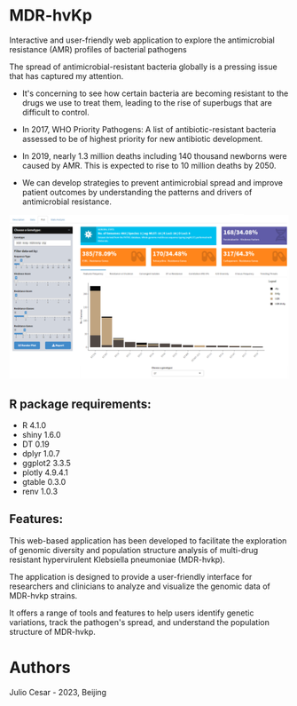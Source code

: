 # MDR-hvKp
Interactive and user-friendly web application to explore the antimicrobial resistance (AMR) profiles of bacterial pathogens

The spread of antimicrobial-resistant bacteria globally is a pressing issue that has captured my attention.

- It's concerning to see how certain bacteria are becoming resistant to the drugs we use to treat them, leading to the rise of superbugs that are difficult to control.

- In 2017, WHO Priority Pathogens: A list of antibiotic-resistant bacteria assessed to be of highest priority for new antibiotic development.

- In 2019, nearly 1.3 million deaths including 140 thousand newborns were caused by AMR. This is expected to rise to 10 million deaths by 2050.

- We can develop strategies to prevent antimicrobial spread and improve patient outcomes by understanding the patterns and drivers of antimicrobial resistance.

![](www/MDR-HvKp.png)

## R package requirements:
- R 4.1.0
- shiny 1.6.0
- DT 0.19
- dplyr 1.0.7
- ggplot2 3.3.5
- plotly 4.9.4.1
- gtable 0.3.0
- renv 1.0.3


## Features:
This web-based application has been developed to facilitate the exploration of genomic diversity and population structure analysis of multi-drug resistant hypervirulent Klebsiella pneumoniae (MDR-hvkp).

The application is designed to provide a user-friendly interface for researchers and clinicians to analyze and visualize the genomic data of MDR-hvkp strains.

It offers a range of tools and features to help users identify genetic variations, track the pathogen's spread, and understand the population structure of MDR-hvkp.

# Authors
Julio Cesar - 2023, Beijing
